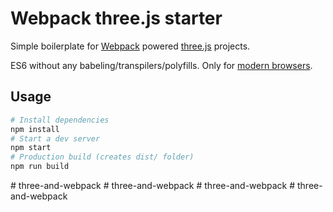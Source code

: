# Webpack three.js starter

Simple boilerplate for [Webpack](https://webpack.js.org/guides/getting-started) powered [three.js](https://threejs.org/) projects.

ES6 without any babeling/transpilers/polyfills. Only for [modern browsers](https://kangax.github.io/compat-table/es6/).

## Usage

```sh
# Install dependencies
npm install
# Start a dev server
npm start
# Production build (creates dist/ folder)
npm run build
```
#   t h r e e - a n d - w e b p a c k  
 #   t h r e e - a n d - w e b p a c k  
 #   t h r e e - a n d - w e b p a c k  
 #   t h r e e - a n d - w e b p a c k  
 